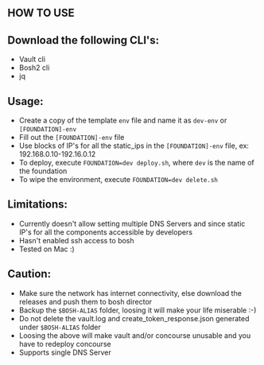 HOW TO USE
----------

Download the following CLI's:
-----------------------------

-	Vault cli
-	Bosh2 cli
-	jq

Usage:
------

- Create a copy of the template `env` file and name it as `dev-env` or `[FOUNDATION]-env`
-	Fill out the `[FOUNDATION]-env` file
-	Use blocks of IP's for all the static_ips in the `[FOUNDATION]-env` file, ex: 192.168.0.10-192.16.0.12
-	To deploy, execute `FOUNDATION=dev deploy.sh`, where `dev` is the name of the foundation
-	To wipe the environment, execute `FOUNDATION=dev delete.sh`

Limitations:
------------

-	Currently doesn't allow setting multiple DNS Servers and since static IP's for all the components accessible by developers
-	Hasn't enabled ssh access to bosh
-	Tested on Mac :)

Caution:
--------

-	Make sure the network has internet connectivity, else download the releases and push them to bosh director
-	Backup the `$BOSH-ALIAS` folder, loosing it will make your life miserable :-)
-	Do not delete the vault.log and create_token_response.json generated under `$BOSH-ALIAS` folder
-	Loosing the above will make vault and/or concourse unusable and you have to redeploy concourse
-	Supports single DNS Server
